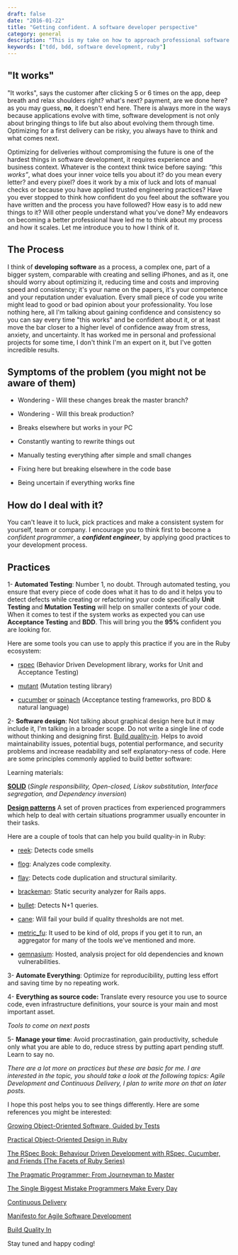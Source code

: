 ```yaml
--- 
draft: false
date: "2016-01-22"
title: "Getting confident. A software developer perspective"
category: general
description: "This is my take on how to approach professional software development. I describe tools and practices I have used across the years. #TDD #BDD."
keywords: ["tdd, bdd, software development, ruby"]
---
```


## "It works"

"It works", says the customer after clicking 5 or 6 times on the app, deep breath and relax shoulders right? what's next? payment, are we done here? as you may guess, **no**, it doesn't end here. There is always more in the ways because applications evolve with time, software development is not only about bringing things to life but also about evolving them through time. Optimizing for a first delivery can be risky, you always have to think and what comes next.

Optimizing for deliveries without compromising the future is one of the hardest things in software development, it requires experience and business context. Whatever is the context think twice before saying: *“this works”*, what does your inner voice tells you about it? do you mean every letter? and every pixel? does it work by a mix of luck and lots of manual checks or because you have applied trusted engineering practices? Have you ever stopped to think how confident do you feel about the software you have written and the process you have followed? How easy is to add new things to it? Will other people understand what you've done? My endeavors on becoming a better professional have led me to think about my process and how it scales. Let me introduce you to how I think of it.

## The Process

I think of **developing software** as a process, a complex one, part of a bigger system, comparable with creating and selling iPhones, and as it, one should worry about optimizing it, reducing time and costs and improving speed and consistency; it's your name on the papers, it's your competence and your reputation under evaluation. Every small piece of code you write might lead to good or bad opinion about your professionality. You lose nothing here, all I'm talking about gaining confidence and consistency so you can say every time "this works" and be confident about it, or at least move the bar closer to a higher level of confidence away from stress, anxiety, and uncertainty. It has worked me in personal and professional projects for some time, I don't think I'm an expert on it, but I've gotten incredible results.

## Symptoms of the problem (you might not be aware of them)

* Wondering - Will these changes break the master branch?

* Wondering  - Will this break production?

* Breaks elsewhere but works in your PC

* Constantly wanting to rewrite things out

* Manually testing everything after simple and small changes

* Fixing here but breaking elsewhere in the code base

* Being uncertain if everything works fine

## How do I deal with it?

You can't leave it to luck, pick practices and make a consistent system for yourself, team or company. I encourage you to think first to become a *confident programmer*, a ***confident engineer***, by applying good practices to your development process.

## Practices

1- **Automated Testing**: Number 1, no doubt. Through automated testing, you ensure that every piece of code does what it has to do and it helps you to detect defects while creating or refactoring your code specifically **Unit Testing** and **Mutation Testing** will help on smaller contexts of your code. When it comes to test if the system works as expected you can use **Acceptance Testing** and **BDD**. This will bring you the **95%** confident you are looking for.

Here are some tools you can use to apply this practice if you are in the Ruby ecosystem:

* [rspec](https://github.com/rspec/rspec) (Behavior Driven Development library, works for Unit and Acceptance Testing)

* [mutant](https://github.com/mbj/mutant) (Mutation testing library)

* [cucumber](https://github.com/cucumber/cucumber) or [spinach](http://codegram.github.com/spinach) (Acceptance testing frameworks, pro BDD & natural language)

2- **Software design**: Not talking about graphical design here but it may include it, I'm talking in a broader scope. Do not write a single line of code without thinking and designing first. [Build quality-in](https://leanpub.com/buildqualityin). Helps to avoid maintainability issues, potential bugs, potential performance, and security problems and increase readability and self explanatory-ness of code. Here are some principles commonly applied to build better software:

Learning materials:

[**SOLID**](https://en.wikipedia.org/wiki/SOLID_%28object-oriented_design%29) (*Single responsibility, Open-closed, Liskov substitution, Interface segregation, and Dependency inversion*)

[**Design patterns**](https://en.wikipedia.org/wiki/Design_Patterns) A set of proven practices from experienced programmers which help to deal with certain situations programmer usually encounter in their tasks.

Here are a couple of tools that can help you build quality-in in Ruby:

* [reek](https://github.com/troessner/reek): Detects code smells

* [flog](http://ruby.sadi.st/Flog.html): Analyzes code complexity.

* [flay](https://github.com/seattlerb/flay): Detects code duplication and structural similarity.

* [brackeman](http://brakemanscanner.org/): Static security analyzer for Rails apps.

* [bullet](https://github.com/flyerhzm/bullet): Detects N+1 queries.

* [cane](https://github.com/square/cane): Will fail your build if quality thresholds are not met.

* [metric_fu](https://github.com/jscruggs/metric_fu): It used to be kind of old, props if you get it to run, an aggregator for many of the tools we’ve mentioned and more.

* [gemnasium](https://gemnasium.com): Hosted, analysis project for old dependencies and known vulnerabilities.

3- **Automate Everything**: Optimize for reproducibility, putting less effort and saving time by no repeating work.

4- **Everything as source code:** Translate every resource you use to source code, even infrastructure definitions, your source is your main and most important asset.

*Tools to come on next posts*

5- **Manage your time**: Avoid procrastination, gain productivity, schedule only what you are able to do, reduce stress by putting apart pending stuff. Learn to say no.


*There are a lot more on practices but these are basic for me. I are interested in the topic, you should take a look at the following topics: Agile Development and Continuous Delivery, I plan to write more on that on later posts.*

I hope this post helps you to see things differently. Here are some references you might be interested:

[Growing Object-Oriented Software, Guided by Tests](http://www.amazon.com/Growing-Object-Oriented-Software-Guided-Tests/dp/0321503627)

[Practical Object-Oriented Design in Ruby](http://www.poodr.com/)

[The RSpec Book: Behaviour Driven Development with RSpec, Cucumber, and Friends (The Facets of Ruby Series)](http://www.amazon.com/The-RSpec-Book-Behaviour-Development/dp/1934356379)

[The Pragmatic Programmer: From Journeyman to Master](http://www.amazon.com/The-Pragmatic-Programmer-Journeyman-Master/dp/020161622X)

[The Single Biggest Mistake Programmers Make Every Day](https://medium.com/javascript-scene/the-single-biggest-mistake-programmers-make-every-day-62366b432308#.bu4q1fxmb)

[Continuous Delivery](http://continuousdelivery.com/)

[Manifesto for Agile Software Development](http://www.agilemanifesto.org/)

[Build Quality In](https://leanpub.com/buildqualityin)

Stay tuned and happy coding!
